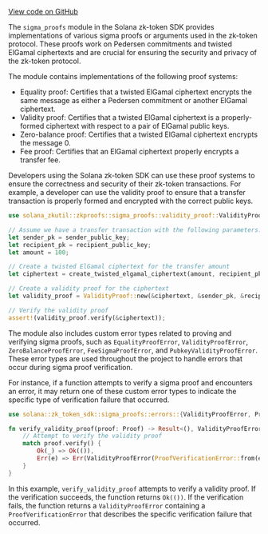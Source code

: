 [View code on GitHub](https://github.com/solana-labs/solana/tree/master/na/zk-token-sdk/src/sigma_proofs)

The `sigma_proofs` module in the Solana zk-token SDK provides implementations of various sigma proofs or arguments used in the zk-token protocol. These proofs work on Pedersen commitments and twisted ElGamal ciphertexts and are crucial for ensuring the security and privacy of the zk-token protocol.

The module contains implementations of the following proof systems:

- Equality proof: Certifies that a twisted ElGamal ciphertext encrypts the same message as either a Pedersen commitment or another ElGamal ciphertext.
- Validity proof: Certifies that a twisted ElGamal ciphertext is a properly-formed ciphertext with respect to a pair of ElGamal public keys.
- Zero-balance proof: Certifies that a twisted ElGamal ciphertext encrypts the message 0.
- Fee proof: Certifies that an ElGamal ciphertext properly encrypts a transfer fee.

Developers using the Solana zk-token SDK can use these proof systems to ensure the correctness and security of their zk-token transactions. For example, a developer can use the validity proof to ensure that a transfer transaction is properly formed and encrypted with the correct public keys.

```rust
use solana_zkutil::zkproofs::sigma_proofs::validity_proof::ValidityProof;

// Assume we have a transfer transaction with the following parameters:
let sender_pk = sender_public_key;
let recipient_pk = recipient_public_key;
let amount = 100;

// Create a twisted ElGamal ciphertext for the transfer amount
let ciphertext = create_twisted_elgamal_ciphertext(amount, recipient_pk);

// Create a validity proof for the ciphertext
let validity_proof = ValidityProof::new(&ciphertext, &sender_pk, &recipient_pk);

// Verify the validity proof
assert!(validity_proof.verify(&ciphertext));
```

The module also includes custom error types related to proving and verifying sigma proofs, such as `EqualityProofError`, `ValidityProofError`, `ZeroBalanceProofError`, `FeeSigmaProofError`, and `PubkeyValidityProofError`. These error types are used throughout the project to handle errors that occur during sigma proof verification.

For instance, if a function attempts to verify a sigma proof and encounters an error, it may return one of these custom error types to indicate the specific type of verification failure that occurred.

```rust
use solana::zk_token_sdk::sigma_proofs::errors::{ValidityProofError, ProofVerificationError};

fn verify_validity_proof(proof: Proof) -> Result<(), ValidityProofError> {
    // Attempt to verify the validity proof
    match proof.verify() {
        Ok(_) => Ok(()),
        Err(e) => Err(ValidityProofError(ProofVerificationError::from(e))),
    }
}
```

In this example, `verify_validity_proof` attempts to verify a validity proof. If the verification succeeds, the function returns `Ok(())`. If the verification fails, the function returns a `ValidityProofError` containing a `ProofVerificationError` that describes the specific verification failure that occurred.

